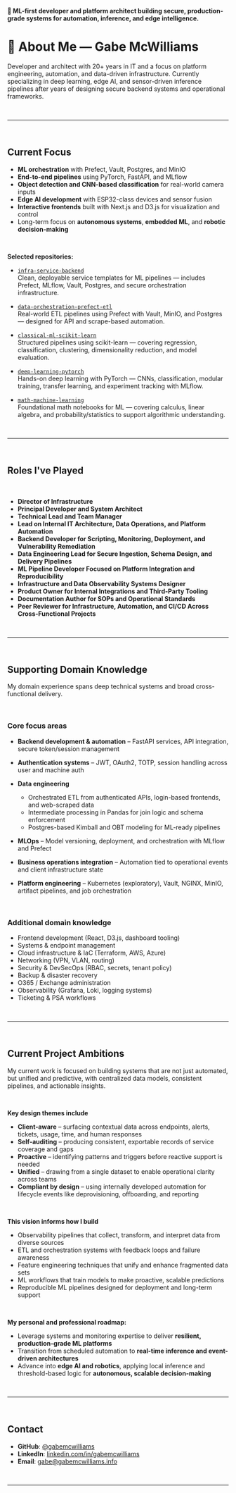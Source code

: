 **🧠 ML-first developer and platform architect building secure, production-grade systems for automation, inference, and
edge intelligence.**

# 👋 About Me — Gabe McWilliams

Developer and architect with 20+ years in IT and a focus on platform engineering, automation, and data-driven infrastructure.
Currently specializing in deep learning, edge AI, and sensor-driven inference pipelines after years of designing secure backend systems and operational frameworks.

<br>

---

<br>

## Current Focus

- **ML orchestration** with Prefect, Vault, Postgres, and MinIO  
- **End-to-end pipelines** using PyTorch, FastAPI, and MLflow  
- **Object detection and CNN-based classification** for real-world camera inputs  
- **Edge AI development** with ESP32-class devices and sensor fusion  
- **Interactive frontends** built with Next.js and D3.js for visualization and control  
- Long-term focus on **autonomous systems**, **embedded ML**, and **robotic decision-making**

<br>


**Selected repositories:**

- [`infra-service-backend`](https://github.com/gabemcwilliams/infra-service-backend)  
  Clean, deployable service templates for ML pipelines — includes Prefect, MLflow, Vault, Postgres, and secure
  orchestration infrastructure.

- [`data-orchestration-prefect-etl`](https://github.com/gabemcwilliams/data-orchestration-prefect-etl)  
  Real-world ETL pipelines using Prefect with Vault, MinIO, and Postgres — designed for API and scrape-based automation.

- [`classical-ml-scikit-learn`](https://github.com/gabemcwilliams/classical-ml-scikit-learn)  
  Structured pipelines using scikit-learn — covering regression, classification, clustering, dimensionality reduction,
  and model evaluation.

- [`deep-learning-pytorch`](https://github.com/gabemcwilliams/deep-learning-pytorch)  
  Hands-on deep learning with PyTorch — CNNs, classification, modular training, transfer learning, and experiment
  tracking with MLflow.

- [`math-machine-learning`](https://github.com/gabemcwilliams/math-machine-learning)  
  Foundational math notebooks for ML — covering calculus, linear algebra, and probability/statistics to support
  algorithmic understanding.

<br>

---
<br>

## Roles I've Played

<br>

- **Director of Infrastructure**  
- **Principal Developer and System Architect**  
- **Technical Lead and Team Manager**  
- **Lead on Internal IT Architecture, Data Operations, and Platform Automation**  
- **Backend Developer for Scripting, Monitoring, Deployment, and Vulnerability Remediation**  
- **Data Engineering Lead for Secure Ingestion, Schema Design, and Delivery Pipelines**  
- **ML Pipeline Developer Focused on Platform Integration and Reproducibility**  
- **Infrastructure and Data Observability Systems Designer**  
- **Product Owner for Internal Integrations and Third-Party Tooling**  
- **Documentation Author for SOPs and Operational Standards**  
- **Peer Reviewer for Infrastructure, Automation, and CI/CD Across Cross-Functional Projects**

<br>

---
<br>

## Supporting Domain Knowledge

My domain experience spans deep technical systems and broad cross-functional delivery.

<br>

### **Core focus areas**

- **Backend development & automation** – FastAPI services, API integration, secure token/session management
- **Authentication systems** – JWT, OAuth2, TOTP, session handling across user and machine auth
- **Data engineering**
    - Orchestrated ETL from authenticated APIs, login-based frontends, and web-scraped data
    - Intermediate processing in Pandas for join logic and schema enforcement
    - Postgres-based Kimball and OBT modeling for ML-ready pipelines


- **MLOps** – Model versioning, deployment, and orchestration with MLflow and Prefect
- **Business operations integration** – Automation tied to operational events and client infrastructure state
- **Platform engineering** – Kubernetes (exploratory), Vault, NGINX, MinIO, artifact pipelines, and job orchestration

<br>

### **Additional domain knowledge**

- Frontend development (React, D3.js, dashboard tooling)
- Systems & endpoint management
- Cloud infrastructure & IaC (Terraform, AWS, Azure)
- Networking (VPN, VLAN, routing)
- Security & DevSecOps (RBAC, secrets, tenant policy)
- Backup & disaster recovery
- O365 / Exchange administration
- Observability (Grafana, Loki, logging systems)
- Ticketing & PSA workflows

<br>

---


<br>

## Current Project Ambitions

My current work is focused on building systems that are not just automated, but unified and predictive, with centralized
data models, consistent pipelines, and actionable insights.

<br>

**Key design themes include**

- **Client-aware** – surfacing contextual data across endpoints, alerts, tickets, usage, time, and human responses
- **Self-auditing** – producing consistent, exportable records of service coverage and gaps
- **Proactive** – identifying patterns and triggers before reactive support is needed
- **Unified** – drawing from a single dataset to enable operational clarity across teams
- **Compliant by design** – using internally developed automation for lifecycle events like deprovisioning, offboarding,
  and reporting

<br>

**This vision informs how I build**

- Observability pipelines that collect, transform, and interpret data from diverse sources
- ETL and orchestration systems with feedback loops and failure awareness
- Feature engineering techniques that unify and enhance fragmented data sets
- ML workflows that train models to make proactive, scalable predictions
- Reproducible ML pipelines designed for deployment and long-term support

<br>

**My personal and professional roadmap:**

- Leverage systems and monitoring expertise to deliver **resilient, production-grade ML platforms**
- Transition from scheduled automation to **real-time inference and event-driven architectures**
- Advance into **edge AI and robotics**, applying local inference and threshold-based logic for **autonomous, scalable
  decision-making**

<br>


---

<br>

## Contact

- **GitHub**: [@gabemcwilliams](https://github.com/gabemcwilliams)
- **LinkedIn**: [linkedin.com/in/gabemcwilliams](https://www.linkedin.com/in/gabemcwilliams)
- **Email**: gabe@gabemcwilliams.info

<br>

---
<br>
